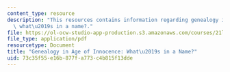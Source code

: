 ```yaml
---
content_type: resource
description: "This resources contains information regarding genealogy in age of innocence:\
  \ what\u2019s in a name?."
file: https://ol-ocw-studio-app-production.s3.amazonaws.com/courses/21l-501-the-american-novel-stranger-and-stranger-spring-2013/73c35f55e16b877fa773c4b815f13dde_MIT21L_501S13_essay2Samp.pdf
file_type: application/pdf
resourcetype: Document
title: "Genealogy in Age of Innocence: What\u2019s in a Name?"
uid: 73c35f55-e16b-877f-a773-c4b815f13dde
---
```

